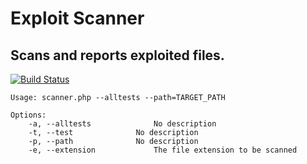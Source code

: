 Exploit Scanner
===============
Scans and reports exploited files.
----------------------------------

[![Build Status](https://travis-ci.org/PsycleInteractive/scanner.png?branch=master)](https://travis-ci.org/PsycleInteractive/scanner)

```
Usage: scanner.php --alltests --path=TARGET_PATH

Options:
	-a, --alltests				No description
	-t, --test				No description
	-p, --path				No description
	-e, --extension				The file extension to be scanned
```
